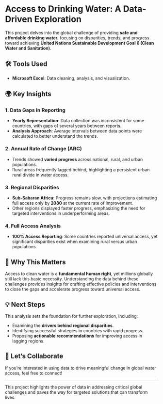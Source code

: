 # Access to Drinking Water: A Data-Driven Exploration  
This project delves into the global challenge of providing **safe and affordable drinking water**, focusing on disparities, trends, and progress toward achieving **United Nations Sustainable Development Goal 6 (Clean Water and Sanitation)**.  

## 🛠 Tools Used  
- **Microsoft Excel**: Data cleaning, analysis, and visualization.  

## 🌍 Key Insights  

### 1. **Data Gaps in Reporting**  
- **Yearly Representation**: Data collection was inconsistent for some countries, with gaps of several years between reports.  
- **Analysis Approach**: Average intervals between data points were calculated to better understand the trends.  

### 2. **Annual Rate of Change (ARC)**  
- Trends showed **varied progress** across national, rural, and urban populations.  
- Rural areas frequently lagged behind, highlighting a persistent urban-rural divide in water access.  

### 3. **Regional Disparities**  
- **Sub-Saharan Africa**: Progress remains slow, with projections estimating full access only by **2080** at the current rate of improvement.  
- Other regions displayed faster progress, emphasizing the need for targeted interventions in underperforming areas.  

### 4. **Full Access Analysis**  
- **100% Access Reporting**: Some countries reported universal access, yet significant disparities exist when examining rural versus urban populations.  

## 📌 Why This Matters  
Access to clean water is a **fundamental human right**, yet millions globally still lack this basic necessity. Understanding the data behind these challenges provides insights for crafting effective policies and interventions to close the gaps and accelerate progress toward universal access.  

## 💡 Next Steps  
This analysis sets the foundation for further exploration, including:  
- Examining the **drivers behind regional disparities**.  
- Identifying successful strategies in countries with rapid progress.  
- Proposing **actionable recommendations** for improving access in lagging regions.  

## 🚀 Let’s Collaborate  
If you’re interested in using data to drive meaningful change in global water access, feel free to connect!  

---
This project highlights the power of data in addressing critical global challenges and paves the way for targeted solutions that can transform lives.  
